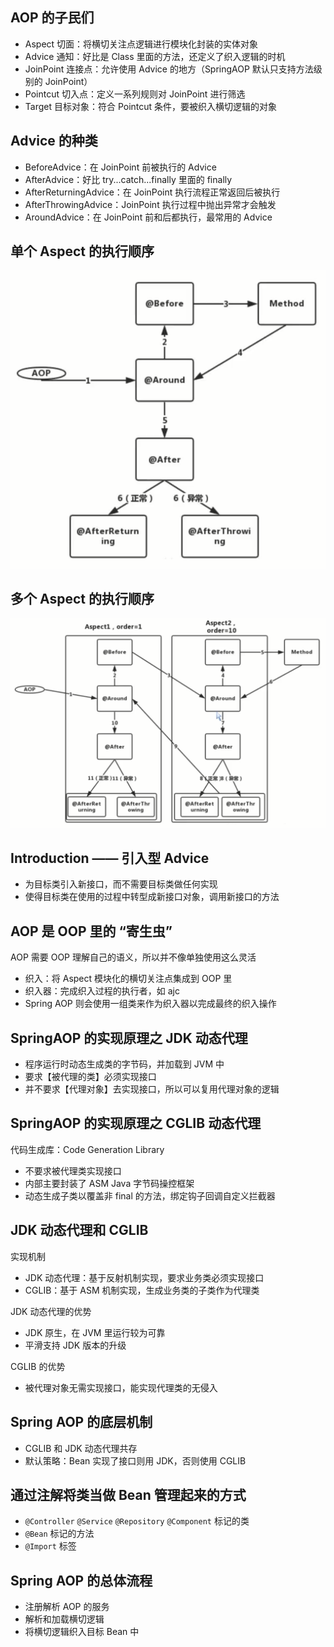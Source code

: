﻿
## AOP 的子民们

- Aspect 切面：将横切关注点逻辑进行模块化封装的实体对象
- Advice 通知：好比是 Class 里面的方法，还定义了织入逻辑的时机
- JoinPoint 连接点：允许使用 Advice 的地方（SpringAOP 默认只支持方法级别的 JoinPoint）
- Pointcut 切入点：定义一系列规则对 JoinPoint 进行筛选
- Target 目标对象：符合 Pointcut 条件，要被织入横切逻辑的对象

## Advice 的种类

- BeforeAdvice：在 JoinPoint 前被执行的 Advice
- AfterAdvice：好比 try...catch...finally 里面的 finally
- AfterReturningAdvice：在 JoinPoint 执行流程正常返回后被执行
- AfterThrowingAdvice：JoinPoint 执行过程中抛出异常才会触发
- AroundAdvice：在 JoinPoint 前和后都执行，最常用的 Advice

## 单个 Aspect 的执行顺序

![Aspect0](./img/Aspect.png)

## 多个 Aspect 的执行顺序

![Aspect1](./img/Aspect1.png)

## Introduction —— 引入型 Advice

- 为目标类引入新接口，而不需要目标类做任何实现
- 使得目标类在使用的过程中转型成新接口对象，调用新接口的方法

## AOP 是 OOP 里的 “寄生虫”

AOP 需要 OOP 理解自己的语义，所以并不像单独使用这么灵活

- 织入：将 Aspect 模块化的横切关注点集成到 OOP 里
- 织入器：完成织入过程的执行者，如 ajc
- Spring AOP 则会使用一组类来作为织入器以完成最终的织入操作

## SpringAOP 的实现原理之 JDK 动态代理

- 程序运行时动态生成类的字节码，并加载到 JVM 中
- 要求【被代理的类】必须实现接口
- 并不要求【代理对象】去实现接口，所以可以复用代理对象的逻辑

## SpringAOP 的实现原理之 CGLIB 动态代理

代码生成库：Code Generation Library

- 不要求被代理类实现接口
- 内部主要封装了 ASM Java 字节码操控框架
- 动态生成子类以覆盖非 final 的方法，绑定钩子回调自定义拦截器

## JDK 动态代理和 CGLIB

实现机制

- JDK 动态代理：基于反射机制实现，要求业务类必须实现接口
- CGLIB：基于 ASM 机制实现，生成业务类的子类作为代理类

JDK 动态代理的优势

- JDK 原生，在 JVM 里运行较为可靠
- 平滑支持 JDK 版本的升级

CGLIB 的优势

- 被代理对象无需实现接口，能实现代理类的无侵入

## Spring AOP 的底层机制

- CGLIB 和 JDK 动态代理共存
- 默认策略：Bean 实现了接口则用 JDK，否则使用 CGLIB

## 通过注解将类当做 Bean 管理起来的方式

- `@Controller` `@Service` `@Repository` `@Component` 标记的类
- `@Bean` 标记的方法
- `@Import` 标签

## Spring AOP 的总体流程

- 注册解析 AOP 的服务
- 解析和加载横切逻辑
- 将横切逻辑织入目标 Bean 中